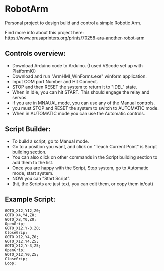 # RobotArm

Personal project to design bulid and control a simple Robotic Arm.

Find more info about this project here: 
https://www.prusaprinters.org/prints/70258-ara-another-robot-arm


## Controls overview:
* Download Arduino code to Arduino. (I used VScode set up with PlatformIO)
* Download and run "ArmHMI_WinForms.exe" winform application.
* Input COM port Number and Hit Connect.
* STOP and then RESET the system to return it to "IDEL" state.
* When in Idle, you can hit START. This should engage the relay and servos.
* If you are in MNAUAL mode, you can use any of the Manual controls.
* you must STOP and RESET the system to switch to AUTOMATIC mode.
* When in AUTOMATIC mode you can use the Automatic controls.

## Script Builder:
* To build a script, go to Manual mode.
* Go to a position you want, and click on "Teach Current Point" is Script building section.
* You can also click on other commands in the Script building section to add them to the list.
* Once you are happy with the Script, Stop system, go to Automatic mode, start system.
* NOW you can "Start Script".
* (hit, the Scripts are just text, you can edit them, or copy them in/out)

## Example Script:
```
GOTO_X12,Y12,Z0;
GOTO_X4,Y4,Z0;
GOTO_X8,Y0,Z0;
OpenGrip;
GOTO_X12,Y-3,Z0;
CloseGrip;
GOTO_X12,Y4,Z0;
GOTO_X12,Y4,Z5;
GOTO_X12,Y-3,Z5;
OpenGrip;
GOTO_X12,Y0,Z5;
CloseGrip;
Loop;
```
